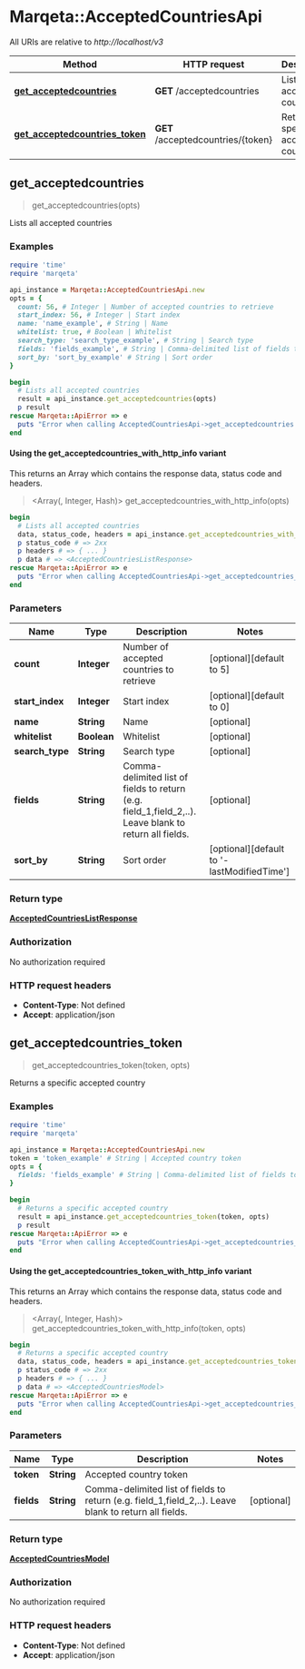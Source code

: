 # Marqeta::AcceptedCountriesApi

All URIs are relative to *http://localhost/v3*

| Method | HTTP request | Description |
| ------ | ------------ | ----------- |
| [**get_acceptedcountries**](AcceptedCountriesApi.md#get_acceptedcountries) | **GET** /acceptedcountries | Lists all accepted countries |
| [**get_acceptedcountries_token**](AcceptedCountriesApi.md#get_acceptedcountries_token) | **GET** /acceptedcountries/{token} | Returns a specific accepted country |


## get_acceptedcountries

> <AcceptedCountriesListResponse> get_acceptedcountries(opts)

Lists all accepted countries

### Examples

```ruby
require 'time'
require 'marqeta'

api_instance = Marqeta::AcceptedCountriesApi.new
opts = {
  count: 56, # Integer | Number of accepted countries to retrieve
  start_index: 56, # Integer | Start index
  name: 'name_example', # String | Name
  whitelist: true, # Boolean | Whitelist
  search_type: 'search_type_example', # String | Search type
  fields: 'fields_example', # String | Comma-delimited list of fields to return (e.g. field_1,field_2,..). Leave blank to return all fields.
  sort_by: 'sort_by_example' # String | Sort order
}

begin
  # Lists all accepted countries
  result = api_instance.get_acceptedcountries(opts)
  p result
rescue Marqeta::ApiError => e
  puts "Error when calling AcceptedCountriesApi->get_acceptedcountries: #{e}"
end
```

#### Using the get_acceptedcountries_with_http_info variant

This returns an Array which contains the response data, status code and headers.

> <Array(<AcceptedCountriesListResponse>, Integer, Hash)> get_acceptedcountries_with_http_info(opts)

```ruby
begin
  # Lists all accepted countries
  data, status_code, headers = api_instance.get_acceptedcountries_with_http_info(opts)
  p status_code # => 2xx
  p headers # => { ... }
  p data # => <AcceptedCountriesListResponse>
rescue Marqeta::ApiError => e
  puts "Error when calling AcceptedCountriesApi->get_acceptedcountries_with_http_info: #{e}"
end
```

### Parameters

| Name | Type | Description | Notes |
| ---- | ---- | ----------- | ----- |
| **count** | **Integer** | Number of accepted countries to retrieve | [optional][default to 5] |
| **start_index** | **Integer** | Start index | [optional][default to 0] |
| **name** | **String** | Name | [optional] |
| **whitelist** | **Boolean** | Whitelist | [optional] |
| **search_type** | **String** | Search type | [optional] |
| **fields** | **String** | Comma-delimited list of fields to return (e.g. field_1,field_2,..). Leave blank to return all fields. | [optional] |
| **sort_by** | **String** | Sort order | [optional][default to &#39;-lastModifiedTime&#39;] |

### Return type

[**AcceptedCountriesListResponse**](AcceptedCountriesListResponse.md)

### Authorization

No authorization required

### HTTP request headers

- **Content-Type**: Not defined
- **Accept**: application/json


## get_acceptedcountries_token

> <AcceptedCountriesModel> get_acceptedcountries_token(token, opts)

Returns a specific accepted country

### Examples

```ruby
require 'time'
require 'marqeta'

api_instance = Marqeta::AcceptedCountriesApi.new
token = 'token_example' # String | Accepted country token
opts = {
  fields: 'fields_example' # String | Comma-delimited list of fields to return (e.g. field_1,field_2,..). Leave blank to return all fields.
}

begin
  # Returns a specific accepted country
  result = api_instance.get_acceptedcountries_token(token, opts)
  p result
rescue Marqeta::ApiError => e
  puts "Error when calling AcceptedCountriesApi->get_acceptedcountries_token: #{e}"
end
```

#### Using the get_acceptedcountries_token_with_http_info variant

This returns an Array which contains the response data, status code and headers.

> <Array(<AcceptedCountriesModel>, Integer, Hash)> get_acceptedcountries_token_with_http_info(token, opts)

```ruby
begin
  # Returns a specific accepted country
  data, status_code, headers = api_instance.get_acceptedcountries_token_with_http_info(token, opts)
  p status_code # => 2xx
  p headers # => { ... }
  p data # => <AcceptedCountriesModel>
rescue Marqeta::ApiError => e
  puts "Error when calling AcceptedCountriesApi->get_acceptedcountries_token_with_http_info: #{e}"
end
```

### Parameters

| Name | Type | Description | Notes |
| ---- | ---- | ----------- | ----- |
| **token** | **String** | Accepted country token |  |
| **fields** | **String** | Comma-delimited list of fields to return (e.g. field_1,field_2,..). Leave blank to return all fields. | [optional] |

### Return type

[**AcceptedCountriesModel**](AcceptedCountriesModel.md)

### Authorization

No authorization required

### HTTP request headers

- **Content-Type**: Not defined
- **Accept**: application/json

